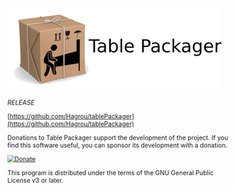 ![alt text](packager/images/tablePackager-logo.png "table Packager")

$RELEASE$

[https://github.com/Hagrou/tablePackager](https://github.com/Hagrou/tablePackager)


Donations to Table Packager support the development of the project. 
If you find this software useful, you can sponsor its development with
 a donation.

[![Donate](https://www.paypalobjects.com/en_US/FR/i/btn/btn_donateCC_LG.gif)](https://www.paypal.com/cgi-bin/webscr?cmd=_s-xclick&hosted_button_id=PHYZNFJ4FPQNY)


This program is distributed under the terms of the GNU General Public License v3 or later.
    

